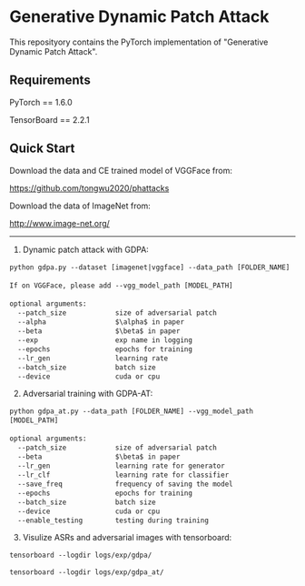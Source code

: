 # Generative Dynamic Patch Attack

This reposityory contains the PyTorch implementation of "Generative Dynamic Patch Attack".

[comment]: # (<img src="https://github.com/lxuniverse/gdpa/blob/main/pics/gdpa_arch.png" width="600" class="center">)

## Requirements
PyTorch == 1.6.0

TensorBoard == 2.2.1

## Quick Start
Download the data and CE trained model of VGGFace from:

https://github.com/tongwu2020/phattacks

Download the data of ImageNet from:

http://www.image-net.org/ 

---

1. Dynamic patch attack with GDPA:
```
python gdpa.py --dataset [imagenet|vggface] --data_path [FOLDER_NAME] 

If on VGGFace, please add --vgg_model_path [MODEL_PATH]

optional arguments:
  --patch_size            size of adversarial patch
  --alpha                 $\alpha$ in paper
  --beta                  $\beta$ in paper
  --exp                   exp name in logging
  --epochs                epochs for training
  --lr_gen                learning rate
  --batch_size            batch size
  --device                cuda or cpu
```
2. Adversarial training with GDPA-AT:
```
python gdpa_at.py --data_path [FOLDER_NAME] --vgg_model_path [MODEL_PATH] 

optional arguments:
  --patch_size            size of adversarial patch
  --beta                  $\beta$ in paper
  --lr_gen                learning rate for generator
  --lr_clf                learning rate for classifier
  --save_freq             frequency of saving the model
  --epochs                epochs for training
  --batch_size            batch size
  --device                cuda or cpu
  --enable_testing        testing during training
```
3. Visulize ASRs and adversarial images with tensorboard:
```
tensorboard --logdir logs/exp/gdpa/
```
```
tensorboard --logdir logs/exp/gdpa_at/
```

